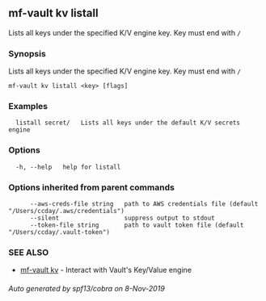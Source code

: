 ## mf-vault kv listall

Lists all keys under the specified K/V engine key. Key must end with `/`

### Synopsis

Lists all keys under the specified K/V engine key. Key must end with `/`

```
mf-vault kv listall <key> [flags]
```

### Examples

```
  listall secret/	Lists all keys under the default K/V secrets engine
```

### Options

```
  -h, --help   help for listall
```

### Options inherited from parent commands

```
      --aws-creds-file string   path to AWS credentials file (default "/Users/ccday/.aws/credentials")
      --silent                  suppress output to stdout
      --token-file string       path to vault token file (default "/Users/ccday/.vault-token")
```

### SEE ALSO

* [mf-vault kv](mf-vault_kv.md)	 - Interact with Vault's Key/Value engine

###### Auto generated by spf13/cobra on 8-Nov-2019
